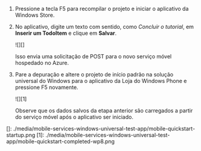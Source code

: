 1.  Pressione a tecla F5 para recompilar o projeto e iniciar o aplicativo da Windows Store.

2.  No aplicativo, digite um texto com sentido, como *Concluir o tutorial*, em **Inserir um TodoItem** e clique em **Salvar**.

    ![][]

    Isso envia uma solicitação de POST para o novo serviço móvel hospedado no Azure.

3.  Pare a depuração e altere o projeto de início padrão na solução universal do Windows para o aplicativo da Loja do Windows Phone e pressione F5 novamente.

    ![][1]

    Observe que os dados salvos da etapa anterior são carregados a partir do serviço móvel após o aplicativo ser iniciado.

  []: ./media/mobile-services-windows-universal-test-app/mobile-quickstart-startup.png
  [1]: ./media/mobile-services-windows-universal-test-app/mobile-quickstart-completed-wp8.png
